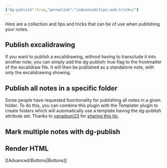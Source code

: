 ```yaml
---
{"dg-publish":true,"permalink":"/advanced/tips-and-tricks/"}
---
```


Here are a collection and tips and tricks that can be of use when publishing your notes. 


## Publish excalidrawing
If you want to publish a excalidrawing, without having to transclude it into another note, you can simply add the dg-publish: true flag to the frontmatter of the excalidraw file. It will then be published as a standalone note, with only the excalidrawing showing. 

## Publish all notes in a specific folder
Some people have requested functionality for publishing all notes in a given folder. To do this, you can combine this plugin with the Templater plugin to create folders which will automatically use a template having the dg-publish attribute set. Thanks to [vanadium23](https://github.com/vanadium23) for [sharing this tip.](https://github.com/oleeskild/obsidian-digital-garden/issues/26#issuecomment-1114321275)

## Mark multiple notes with dg-publish



## Render HTML
[[Advanced/Buttons\|Buttons]]